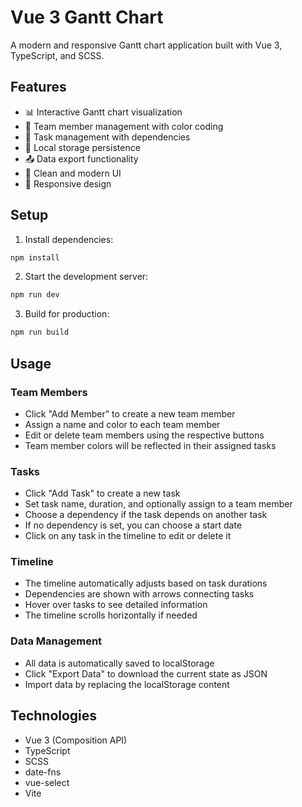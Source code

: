 # Vue 3 Gantt Chart

A modern and responsive Gantt chart application built with Vue 3, TypeScript, and SCSS.

## Features

- 📊 Interactive Gantt chart visualization
- 👥 Team member management with color coding
- 📝 Task management with dependencies
- 💾 Local storage persistence
- 📤 Data export functionality
- 🎨 Clean and modern UI
- 📱 Responsive design

## Setup

1. Install dependencies:
```bash
npm install
```

2. Start the development server:
```bash
npm run dev
```

3. Build for production:
```bash
npm run build
```

## Usage

### Team Members

- Click "Add Member" to create a new team member
- Assign a name and color to each team member
- Edit or delete team members using the respective buttons
- Team member colors will be reflected in their assigned tasks

### Tasks

- Click "Add Task" to create a new task
- Set task name, duration, and optionally assign to a team member
- Choose a dependency if the task depends on another task
- If no dependency is set, you can choose a start date
- Click on any task in the timeline to edit or delete it

### Timeline

- The timeline automatically adjusts based on task durations
- Dependencies are shown with arrows connecting tasks
- Hover over tasks to see detailed information
- The timeline scrolls horizontally if needed

### Data Management

- All data is automatically saved to localStorage
- Click "Export Data" to download the current state as JSON
- Import data by replacing the localStorage content

## Technologies

- Vue 3 (Composition API)
- TypeScript
- SCSS
- date-fns
- vue-select
- Vite 